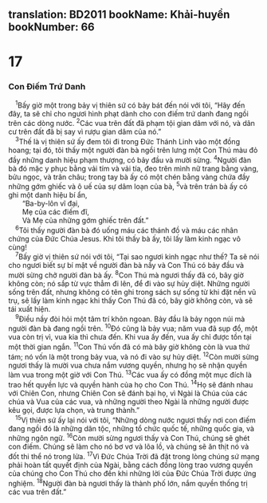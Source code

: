 translation: BD2011
bookName: Khải-huyền 
bookNumber: 66
-------

<div class="title"><h1>17</h1><h3>Con Ðiếm Trứ Danh</h3></div>
<span class="verse kh_17_1"> <sup>1</sup>Bấy giờ một trong bảy vị thiên sứ có bảy bát đến nói với tôi, “Hãy đến đây, ta sẽ chỉ cho ngươi hình phạt dành cho con điếm trứ danh đang ngồi trên các dòng nước. </span>
<span class="verse kh_17_2"><sup>2</sup>Các vua trên đất đã phạm tội gian dâm với nó, và dân cư trên đất đã bị say vì rượu gian dâm của nó.”<br/></span>
<span class="verse kh_17_3"> <sup>3</sup>Thế là vị thiên sứ ấy đem tôi đi trong Ðức Thánh Linh vào một đồng hoang; tại đó, tôi thấy một người đàn bà ngồi trên lưng một Con Thú màu đỏ đầy những danh hiệu phạm thượng, có bảy đầu và mười sừng. </span>
<span class="verse kh_17_4"><sup>4</sup>Người đàn bà đó mặc y phục bằng vải tím và vải tía, đeo trên mình nữ trang bằng vàng, bửu ngọc, và trân châu; trong tay bà ấy có một chén bằng vàng chứa đầy những gớm ghiếc và ô uế của sự dâm loạn của bà, </span>
<span class="verse kh_17_5"><sup>5</sup>và trên trán bà ấy có ghi một danh hiệu bí ẩn,<br/>  “Ba-by-lôn vĩ đại,<br/>  Mẹ của các điếm đĩ,<br/>  Và Mẹ của những gớm ghiếc trên đất.”<br/></span>
<span class="verse kh_17_6"> <sup>6</sup>Tôi thấy người đàn bà đó uống máu các thánh đồ và máu các nhân chứng của Ðức Chúa Jesus. Khi tôi thấy bà ấy, tôi lấy làm kinh ngạc vô cùng!<br/></span>
<span class="verse kh_17_7"> <sup>7</sup>Bấy giờ vị thiên sứ nói với tôi, “Tại sao ngươi kinh ngạc như thế? Ta sẽ nói cho ngươi biết sự bí mật về người đàn bà nầy và Con Thú có bảy đầu và mười sừng chở người đàn bà ấy. </span>
<span class="verse kh_17_8"><sup>8</sup>Con Thú mà ngươi thấy đã có, bây giờ không còn; nó sắp từ vực thẳm đi lên, để đi vào sự hủy diệt. Những người sống trên đất, nhưng không có tên ghi trong sách sự sống từ khi đặt nền vũ trụ, sẽ lấy làm kinh ngạc khi thấy Con Thú đã có, bây giờ không còn, và sẽ tái xuất hiện.<br/></span>
<span class="verse kh_17_9"> <sup>9</sup>Ðiều nầy đòi hỏi một tâm trí khôn ngoan. Bảy đầu là bảy ngọn núi mà người đàn bà đang ngồi trên. </span>
<span class="verse kh_17_10"><sup>10</sup>Ðó cũng là bảy vua; năm vua đã sụp đổ, một vua còn trị vì, vua kia thì chưa đến. Khi vua ấy đến, vua ấy chỉ được tồn tại một thời gian ngắn. </span>
<span class="verse kh_17_11"><sup>11</sup>Con Thú vốn đã có mà bây giờ không còn là vua thứ tám; nó vốn là một trong bảy vua, và nó đi vào sự hủy diệt. </span>
<span class="verse kh_17_12"><sup>12</sup>Còn mười sừng ngươi thấy là mười vua chưa nắm vương quyền, nhưng họ sẽ nhận quyền làm vua trong một giờ với Con Thú. </span>
<span class="verse kh_17_13"><sup>13</sup>Các vua ấy có đồng một mục đích là trao hết quyền lực và quyền hành của họ cho Con Thú. </span>
<span class="verse kh_17_14"><sup>14</sup>Họ sẽ đánh nhau với Chiên Con, nhưng Chiên Con sẽ đánh bại họ, vì Ngài là Chúa của các chúa và Vua của các vua, và những người theo Ngài là những người được kêu gọi, được lựa chọn, và trung thành.”<br/></span>
<span class="verse kh_17_15"> <sup>15</sup>Vị thiên sứ ấy lại nói với tôi, “Những dòng nước ngươi thấy nơi con điếm đang ngồi đó là những dân tộc, những tổ chức quốc tế, những quốc gia, và những ngôn ngữ. </span>
<span class="verse kh_17_16"><sup>16</sup>Còn mười sừng ngươi thấy và Con Thú, chúng sẽ ghét con điếm. Chúng sẽ làm cho nó bơ vơ và lõa lồ, và chúng sẽ ăn thịt nó và đốt thi thể nó trong lửa. </span>
<span class="verse kh_17_17"><sup>17</sup>Vì Ðức Chúa Trời đã đặt trong lòng chúng sứ mạng phải hoàn tất quyết định của Ngài, bằng cách đồng lòng trao vương quyền của chúng cho Con Thú cho đến khi những lời của Ðức Chúa Trời được ứng nghiệm. </span>
<span class="verse kh_17_18"><sup>18</sup>Người đàn bà ngươi thấy là thành phố lớn, nắm quyền thống trị các vua trên đất.”<br/></span>
